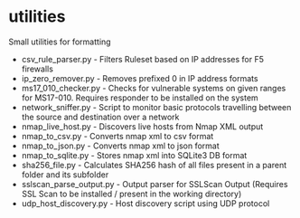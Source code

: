 # utilities
Small utilities for formatting

* csv_rule_parser.py - Filters Ruleset based on IP addresses for F5 firewalls
* ip_zero_remover.py - Removes prefixed 0 in IP address formats
* ms17_010_checker.py - Checks for vulnerable systems on given ranges for MS17-010. Requires responder to be installed on the system
* network_sniffer.py - Script to monitor basic protocols travelling between the source and destination over a network
* nmap_live_host.py - Discovers live hosts from Nmap XML output
* nmap_to_csv.py - Converts nmap xml to csv format
* nmap_to_json.py - Converts nmap xml to json format
* nmap_to_sqlite.py - Stores nmap xml into SQLite3 DB format
* sha256_file.py - Calculates SHA256 hash of all files present in a parent folder and its subfolder
* sslscan_parse_output.py - Output parser for SSLScan Output (Requires SSL Scan to be installed / present in the working directory)
* udp_host_discovery.py - Host discovery script using UDP protocol
